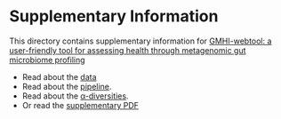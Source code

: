 # Supplementary Information
This directory contains supplementary information for [GMHI-webtool: a user-friendly tool for assessing health through metagenomic gut microbiome profiling](https://google.com)

* Read about the [data](https://github.com/danielchang2002/GMHI/tree/main/supplementary/data)
* Read about the [pipeline](https://github.com/danielchang2002/GMHI/tree/main/supplementary/pipeline).
* Read about the [α-diversities](https://github.com/danielchang2002/GMHI/tree/main/supplementary/diversity).
* Or read the [supplementary PDF](https://github.com/danielchang2002/GMHI/tree/main/supplementary/supplementary_v3.pdf)
